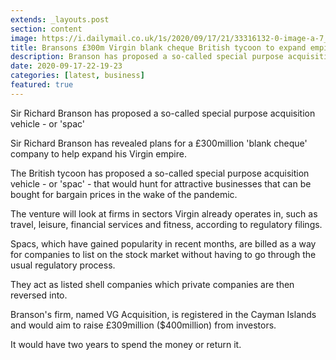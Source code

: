 ```yaml
---
extends: _layouts.post
section: content
image: https://i.dailymail.co.uk/1s/2020/09/17/21/33316132-0-image-a-7_1600374276281.jpg 
title: Bransons £300m Virgin blank cheque British tycoon to expand empire 
description: Branson has proposed a so-called special purpose acquisition vehicle - or spac - that would hunt for attractive businesses that can be bought for bargain prices in the wake of the pandemic. 
date: 2020-09-17-22-19-23 
categories: [latest, business] 
featured: true 
--- 
```

Sir Richard Branson has proposed a so-called special purpose acquisition vehicle - or 'spac'

Sir Richard Branson has revealed plans for a £300million 'blank cheque' company to help expand his Virgin empire.

The British tycoon has proposed a so-called special purpose acquisition vehicle - or 'spac' - that would hunt for attractive businesses that can be bought for bargain prices in the wake of the pandemic.

The venture will look at firms in sectors Virgin already operates in, such as travel, leisure, financial services and fitness, according to regulatory filings.

Spacs, which have gained popularity in recent months, are billed as a way for companies to list on the stock market without having to go through the usual regulatory process.

They act as listed shell companies which private companies are then reversed into.

Branson's firm, named VG Acquisition, is registered in the Cayman Islands and would aim to raise £309million ($400million) from investors. 

It would have two years to spend the money or return it.

